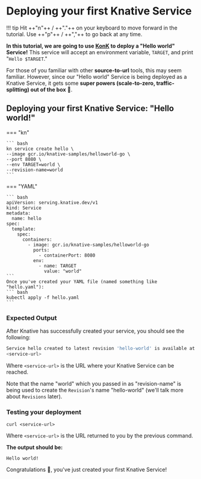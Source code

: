 # Deploying your first Knative Service

!!! tip
    Hit ++"n"++ / ++"."++ on your keyboard to move forward in the tutorial. Use ++"p"++ / ++","++ to go back at any time.

**In this tutorial, we are going to use [KonK](http://konk.dev) to deploy a "Hello world" Service!** This service will accept an environment variable, `TARGET`, and print "`Hello $TARGET`."

For those of you familiar with other **source-to-url** tools, this may seem familiar. However, since our "Hello world" Service is being deployed as a Knative Service, it gets some **super powers (scale-to-zero, traffic-splitting) out of the box** :rocket:.

## Deploying your first Knative Service: "Hello world!"
=== "kn"

    ``` bash
    kn service create hello \
    --image gcr.io/knative-samples/helloworld-go \
    --port 8080 \
    --env TARGET=world \
    --revision-name=world
    ```

=== "YAML"

    ``` bash
    apiVersion: serving.knative.dev/v1
    kind: Service
    metadata:
      name: hello
    spec:
      template:
        spec:
          containers:
            - image: gcr.io/knative-samples/helloworld-go
              ports:
                - containerPort: 8080
              env:
                - name: TARGET
                  value: "world"
    ```
    Once you've created your YAML file (named something like "hello.yaml"):
    ``` bash
    kubectl apply -f hello.yaml
    ```

### Expected Output
After Knative has successfully created your service, you should see the following:
```bash
Service hello created to latest revision 'hello-world' is available at URL:
<service-url>
```
Where `<service-url>` is the URL where your Knative Service can be reached.

Note that the name "world" which you passed in as "revision-name" is being used to create the `Revision`'s name "hello-world" (we'll talk more about `Revisions` later).

### Testing your deployment

```
curl <service-url>
```
Where `<service-url>` is the URL returned to you by the previous command.

**The output should be:**
```{ .bash .no-copy }
Hello world!
```

Congratulations :tada:, you've just created your first Knative Service!
